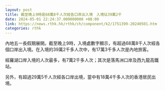 ```yaml
---
layout: post
title: 截至晚上9時逾68萬8千人次經各口岸出入境　入境佔39萬2千
date: 2024-05-01 22:24:37.000000000 +08:00
link: https://news.rthk.hk/rthk/ch/component/k2/1751399-20240501.htm
categories: rthk
---
```


內地五一長假期展開。截至晚上9時，入境處數字顯示，有超過68萬8千人次經各個口岸出入境。在入境的39萬2千多人次中，有17萬3千多人次是內地旅客。

經羅湖口岸入境的人次最多，有7萬2千多人次；其次是落馬洲口岸及西九龍高鐵站。

另外，有超過29萬5千人次經各口岸出境，當中有18萬4千多人次的香港居民出境。

